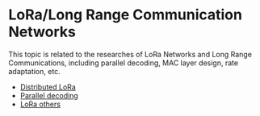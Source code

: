 # LoRa/Long Range Communication Networks

This topic is related to the researches of LoRa Networks and Long Range Communications, including parallel decoding, MAC layer design, rate adaptation, etc.

- [Distributed LoRa](./distributed_lora.md)
- [Parallel decoding](./parallel_decoding.md)
- [LoRa others](./others.md)
